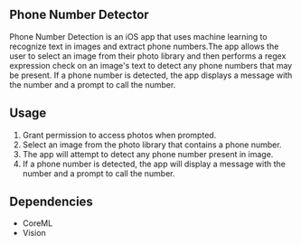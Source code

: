 ## Phone Number Detector

Phone Number Detection is an iOS app that uses machine learning to recognize text in images and extract phone numbers.The app allows the user to select an image from their photo library and then performs a regex expression check on an image's text to detect any phone numbers that may be present. If a phone number is detected, the app displays a message with the number and a prompt to call the number.

## Usage
1. Grant permission to access photos when prompted.
2. Select an image from the photo library that contains a phone number.
3. The app will attempt to detect any phone number present in image.
4. If a phone number is detected, the app will display a message with the number and a prompt to call the number.

## Dependencies
* CoreML
* Vision
